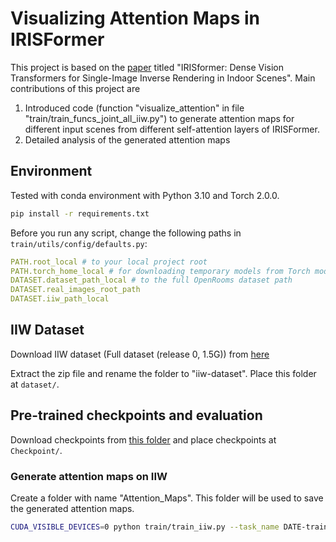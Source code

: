 # Visualizing Attention Maps in IRISFormer

This project is based on the [paper](https://arxiv.org/pdf/2206.08423.pdf) titled "IRISformer: Dense Vision Transformers for Single-Image Inverse Rendering in Indoor Scenes". Main contributions of this project are 

1. Introduced code (function "visualize_attention" in file "train/train_funcs_joint_all_iiw.py") to generate attention maps for different input scenes from different self-attention layers of IRISFormer.
2. Detailed analysis of the generated attention maps

## Environment
Tested with conda environment with Python 3.10 and Torch 2.0.0.

``` bash
pip install -r requirements.txt
```

Before you run any script, change the following paths in `train/utils/config/defaults.py`:

``` yaml
PATH.root_local # to your local project root
PATH.torch_home_local # for downloading temporary models from Torch model zoo
DATASET.dataset_path_local # to the full OpenRooms dataset path
DATASET.real_images_root_path 
DATASET.iiw_path_local
```

## IIW Dataset

Download IIW dataset (Full dataset (release 0, 1.5G)) from [here](http://opensurfaces.cs.cornell.edu/publications/intrinsic/#download)

Extract the zip file and rename the folder to "iiw-dataset". Place this folder at `dataset/`.

## Pre-trained checkpoints and evaluation

Download checkpoints from [this folder](https://drive.google.com/drive/folders/18xWTUB_63GyzJ_SZrzV9cW2Dvy40rQPf?usp=share_link) and place checkpoints at `Checkpoint/`.

### Generate attention maps on IIW

Create a folder with name "Attention_Maps". This folder will be used to save the generated attention maps.

``` bash
CUDA_VISIBLE_DEVICES=0 python train/train_iiw.py --task_name DATE-train_mm1_albedo_eval_IIW_RESUME20230517-224958 --if_train False --if_val False --if_vis True --eval_every_iter 4000 --config-file train/configs/train_albedo.yaml --resume 20230517-224958--DATE-train_mm1_albedo
```
